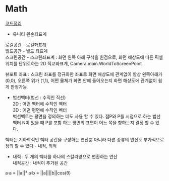 # Math

[코드정리](https://github.com/geniikw/JustCodePlz)

 - 유니티 왼손좌표계  

로컬공간 - 로컬좌표계  
월드공간 - 월드 좌표계  
스크린공간 - 스크린좌표계 : 화면 왼쪽 아래 구석을 원점으로, 화면 해상도에 따른 픽셀 위치를 단위로하는 2D 직교좌표계, Camera.main.WorldToScreenPoint  

뷰포트 좌표 : 스크린 좌표를 정규화한 좌표로 화면 해상도에 관계없이 항상 왼쪽아래가 (0,0), 오른쪽 위가 (1,1), 어떤 물체가 화면 안에 들어오는지 화면 해상도에 관계없이 쉽게 판정가능  

- 법선벡터(법선 : 수직인 직선)  
2D : 어떤 벡터에 수직인 벡터  
3D : 어떤 평면에 수직인 벡터  
벅선벡트는 평면을 정의하는 데도 사용 할 수 있다. 점P와 P를 시점으로 하는 법선벡터 N이 있을 때 P를 포함 하는 평면의 표면이 어느 쪽을 향하는지 결정 할 수 있다.  

벡터는 기하학적인 벡터 공간을 구성하는 연산뿐 아니라 다른 종류의 연산도 부가적으로 정의 할 수 있다 - 내적, 외적  

- 내적 : 두 개의 벡터를 하나의 스칼라양으로 변환하는 연산  
내적공간 : 내적이 추가된 공간  

a·a = ||a||²
a·b = ||a||||b||cos(θ)



